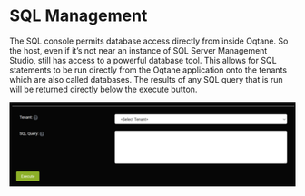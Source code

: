 # SQL Management

The SQL console permits database access directly from inside Oqtane. So the host, even if it’s not near an instance of SQL Server Management Studio, still has access to a powerful database tool. This allows for SQL statements to be run directly from the Oqtane application onto the tenants which are also called databases. The results of any SQL query that is run will be returned directly below the execute button. 

![sql-management](./assets/sql-management.png)